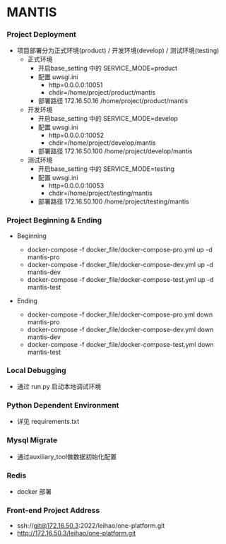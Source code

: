 # MANTIS

### Project Deployment
* 项目部署分为正式环境(product) / 开发环境(develop) / 测试环境(testing)
  * 正式环境
    * 开启base_setting 中的 SERVICE_MODE=product 
    * 配置 uwsgi.ini
      * http=0.0.0.0:10051
      * chdir=/home/project/product/mantis
    * 部署路径 172.16.50.16 /home/project/product/mantis
  * 开发环境
    * 开启base_setting 中的 SERVICE_MODE=develop 
    * 配置 uwsgi.ini
      * http=0.0.0.0:10052
      * chdir=/home/project/develop/mantis
    * 部署路径 172.16.50.100 /home/project/develop/mantis
  * 测试环境
    * 开启base_setting 中的 SERVICE_MODE=testing
    * 配置 uwsgi.ini
      * http=0.0.0.0:10053
      * chdir=/home/project/testing/mantis
    * 部署路径 172.16.50.100 /home/project/testing/mantis

### Project Beginning & Ending
* Beginning
  * docker-compose -f docker_file/docker-compose-pro.yml up -d mantis-pro
  * docker-compose -f docker_file/docker-compose-dev.yml up -d mantis-dev
  * docker-compose -f docker_file/docker-compose-test.yml up -d mantis-test

* Ending
  * docker-compose -f docker_file/docker-compose-pro.yml down mantis-pro
  * docker-compose -f docker_file/docker-compose-dev.yml down mantis-dev
  * docker-compose -f docker_file/docker-compose-test.yml down mantis-test

### Local Debugging
* 通过 run.py 启动本地调试环境

### Python Dependent Environment
* 详见 requirements.txt

### Mysql Migrate
* 通过auxiliary_tool做数据初始化配置

### Redis
* docker 部署

### Front-end Project Address
* ssh://git@172.16.50.3:2022/leihao/one-platform.git
* http://172.16.50.3/leihao/one-platform.git
